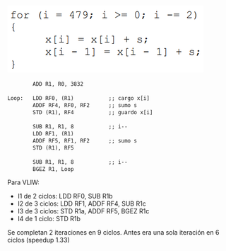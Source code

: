 ![](img10.png)

            ADD R1, R0, 3832
    
    Loop:   LDD RF0, (R1)           ;; cargo x[i]
            ADDF RF4, RF0, RF2      ;; sumo s
            STD (R1), RF4           ;; guardo x[i]

            SUB R1, R1, 8           ;; i--
            LDD RF1, (R1)
            ADDF RF5, RF1, RF2      ;; sumo s
            STD (R1), RF5

            SUB R1, R1, 8           ;; i--
            BGEZ R1, Loop

Para VLIW:
- I1 de 2 ciclos: LDD RF0, SUB R1b
- I2 de 3 ciclos: LDD RF1, ADDF RF4, SUB R1c
- I3 de 3 ciclos: STD R1a, ADDF RF5, BGEZ R1c
- I4 de 1 ciclo: STD R1b

Se completan 2 iteraciones en 9 ciclos. Antes era una sola iteración en 6 ciclos (speedup 1.33)